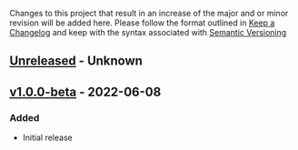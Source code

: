 Changes to this project that result in an increase of the major and or minor revision will be added here. Please follow the format outlined in [Keep a Changelog](http://keepachangelog.com/en/1.0.0/) and keep with the syntax associated with [Semantic Versioning](https://semver.org/)

## [Unreleased] - Unknown

## [v1.0.0-beta] - 2022-06-08
### Added
- Initial release

[Unreleased]: https://github.com/UCO-HPC/buddy-documentation/compare/v1.0.0-beta...devel
[v1.0.0-beta]: https://github.com/UCO-HPC/buddy-documentation/releases/tag/v1.0.0-beta
